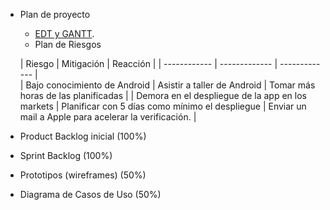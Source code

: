 
 * Plan de proyecto
   * [EDT y GANTT](https://drive.google.com/a/ulima.pe/file/d/0B2tEOF09K5G8N242bG1jN2lfbDg/view?usp=sharing).
   * Plan de Riesgos
   
   | Riesgo | Mitigación | Reacción |
  | ------------ | ------------- | ------------- |  
  | Bajo conocimiento de Android | Asistir a taller de Android | Tomar más horas de las planificadas |
  | Demora en el despliegue de la app en los markets | Planificar con 5 días como mínimo el despliegue | Enviar un mail a Apple para   acelerar la verificación. |
   
* Product Backlog inicial (100%)
* Sprint Backlog (100%)
* Prototipos (wireframes) (50%)
* Diagrama de Casos de Uso (50%)
